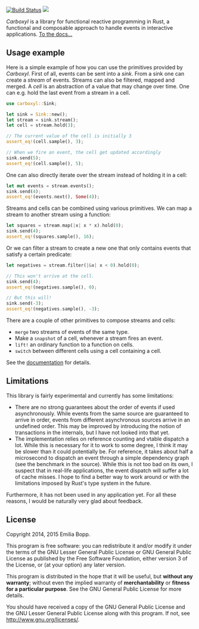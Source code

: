 [![Build Status](https://img.shields.io/travis/aepsil0n/carboxyl.svg)](https://travis-ci.org/aepsil0n/carboxyl)
[![](https://img.shields.io/crates/v/carboxyl.svg)](https://crates.io/crates/carboxyl)

*Carboxyl* is a library for functional reactive programming in Rust, a
functional and composable approach to handle events in interactive
applications.
[To the docs…](http://www.rust-ci.org/aepsil0n/carboxyl/doc/carboxyl/)


## Usage example

Here is a simple example of how you can use the primitives provided by
*Carboxyl*. First of all, events can be sent into a *sink*. From a sink one can
create a *stream* of events. Streams can also be filtered, mapped and merged. A
*cell* is an abstraction of a value that may change over time. One can e.g.
hold the last event from a stream in a cell.

```rust
use carboxyl::Sink;

let sink = Sink::new();
let stream = sink.stream();
let cell = stream.hold(3);

// The current value of the cell is initially 3
assert_eq!(cell.sample(), 3);

// When we fire an event, the cell get updated accordingly
sink.send(5);
assert_eq!(cell.sample(), 5);
```

One can also directly iterate over the stream instead of holding it in a
cell:

```rust
let mut events = stream.events();
sink.send(4);
assert_eq!(events.next(), Some(4));
```

Streams and cells can be combined using various primitives. We can map a stream
to another stream using a function:

```rust
let squares = stream.map(|x| x * x).hold(0);
sink.send(4);
assert_eq!(squares.sample(), 16);
```

Or we can filter a stream to create a new one that only contains events that
satisfy a certain predicate:

```rust
let negatives = stream.filter(|&x| x < 0).hold(0);

// This won't arrive at the cell.
sink.send(4);
assert_eq!(negatives.sample(), 0);

// But this will!
sink.send(-3);
assert_eq!(negatives.sample(), -3);
```

There are a couple of other primitives to compose streams and cells:

- `merge` two streams of events of the same type.
- Make a `snapshot` of a cell, whenever a stream fires an event.
- `lift!` an ordinary function to a function on cells.
- `switch` between different cells using a cell containing a cell.

See the [documentation](http://www.rust-ci.org/aepsil0n/carboxyl/doc/carboxyl/)
for details.


## Limitations

This library is fairly experimental and currently has some limitations:

- There are no strong guarantees about the order of events if used
  asynchronously. While events from the same source are guaranteed to arrive in
  order, events from different asynchronous sources arrive in an undefined
  order. This may be improved by introducing the notion of transactions in the
  internals, but I have not looked into that yet.
- The implementation relies on reference counting and vtable dispatch a lot.
  While this is necessary for it to work to some degree, I think it may be
  slower than it could potentially be. For reference, it takes about half a
  microsecond to dispatch an event through a simple dependency graph (see the
  benchmark in the source). While this is not too bad on its own, I suspect that
  in real-life applications, the event dispatch will suffer a lot of cache
  misses. I hope to find a better way to work around or with the limitations
  imposed by Rust's type system in the future.

Furthermore, it has not been used in any application yet. For all these reasons,
I would be naturally very glad about feedback.


## License

Copyright 2014, 2015 Emilia Bopp.

This program is free software: you can redistribute it and/or modify it under
the terms of the GNU Lesser General Public License or GNU General Public
License as published by the Free Software Foundation, either version 3 of the
License, or (at your option) any later version.

This program is distributed in the hope that it will be useful, but **without
any warranty**; without even the implied warranty of **merchantability** or
**fitness for a particular purpose**.  See the GNU General Public License for
more details.

You should have received a copy of the GNU General Public License and the GNU
Lesser General Public License along with this program. If not, see
http://www.gnu.org/licenses/.

